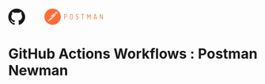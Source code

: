 ![GitHub Logo](images/GitHub_Logo_h33.png)&nbsp;&nbsp;&nbsp;&nbsp;&nbsp;&nbsp;&nbsp;&nbsp;&nbsp;&nbsp;![Postman Logo](images/Postman-Logo-h33.png)
# GitHub Actions Workflows : Postman Newman